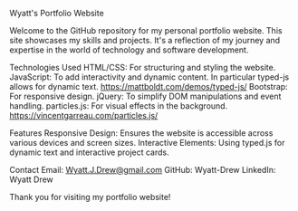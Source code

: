 Wyatt's Portfolio Website

Welcome to the GitHub repository for my personal portfolio website. This site showcases my skills and projects. It's a reflection of my journey and expertise in the world of technology and software development.


Technologies Used
HTML/CSS: For structuring and styling the website.
JavaScript: To add interactivity and dynamic content.  In particular typed-js allows for dynamic text. https://mattboldt.com/demos/typed-js/
Bootstrap: For responsive design.
jQuery: To simplify DOM manipulations and event handling.
particles.js: For visual effects in the background.  https://vincentgarreau.com/particles.js/


Features
Responsive Design: Ensures the website is accessible across various devices and screen sizes.
Interactive Elements: Using typed.js for dynamic text and interactive project cards.

Contact
Email: Wyatt.J.Drew@gmail.com
GitHub: Wyatt-Drew
LinkedIn: Wyatt Drew

Thank you for visiting my portfolio website!
